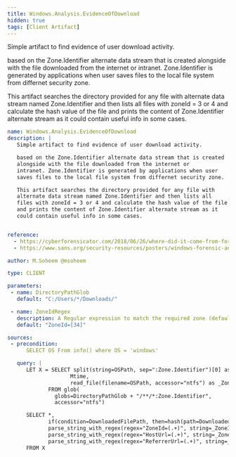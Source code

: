 ```yaml
---
title: Windows.Analysis.EvidenceOfDownload
hidden: true
tags: [Client Artifact]
---
```


Simple artifact to find evidence of user download activity.

based on the Zone.Identifier alternate data stream that is created
alongside with the file downloaded from the internet or
intranet. Zone.Identifier is generated by applications when user
saves files to the local file system from differnet security zone.

This artifact searches the directory provided for any file with
alternate data stream named Zone.Identifier and then lists all
files with zoneId = 3 or 4 and calculate the hash value of the file
and prints the content of Zone.Identifier alternate stream as it
could contain useful info in some cases.


```yaml
name: Windows.Analysis.EvidenceOfDownload
description: |
   Simple artifact to find evidence of user download activity.

   based on the Zone.Identifier alternate data stream that is created
   alongside with the file downloaded from the internet or
   intranet. Zone.Identifier is generated by applications when user
   saves files to the local file system from differnet security zone.

   This artifact searches the directory provided for any file with
   alternate data stream named Zone.Identifier and then lists all
   files with zoneId = 3 or 4 and calculate the hash value of the file
   and prints the content of Zone.Identifier alternate stream as it
   could contain useful info in some cases.


reference:
  - https://cyberforensicator.com/2018/06/26/where-did-it-come-from-forensic-analysis-of-zone-identifier/
  - https://www.sans.org/security-resources/posters/windows-forensic-analysis/170/download

author: M.Soheem @msoheem

type: CLIENT

parameters:
 - name: DirectoryPathGlob
   default: "C:/Users/*/Downloads/"

 - name: ZoneIdRegex
   description: A Regular expression to match the required zone (default Internet and Restricted Zones).
   default: "ZoneId=[34]"

sources:
 - precondition:
      SELECT OS From info() where OS = 'windows'

   query: |
      LET X = SELECT split(string=OSPath, sep=":Zone.Identifier")[0] as DownloadedFilePath,
                    Mtime,
                    read_file(filename=OSPath, accessor="ntfs") as _ZoneIdentifierContent
             FROM glob(
               globs=DirectoryPathGlob + "/**/*:Zone.Identifier",
               accessor="ntfs")

      SELECT *,
             if(condition=DownloadedFilePath, then=hash(path=DownloadedFilePath)) as FileHash,
             parse_string_with_regex(regex="ZoneId=(.+)", string=_ZoneIdentifierContent).g1 AS ZoneId,
             parse_string_with_regex(regex="HostUrl=(.+)", string=_ZoneIdentifierContent).g1 AS HostUrl,
             parse_string_with_regex(regex="ReferrerUrl=(.+)", string=_ZoneIdentifierContent).g1 AS ReferrerUrl
      FROM X

```
